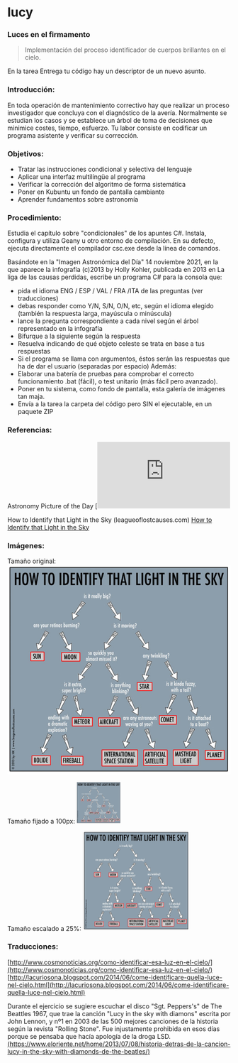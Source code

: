 # lucy
### Luces en el firmamento
> Implementación del proceso identificador de cuerpos brillantes en el cielo.

<!-- Estilos para texto plano -->
En la tarea Entrega tu código hay un descriptor de un nuevo asunto.

### Introducción:
En toda operación de mantenimiento correctivo hay que realizar un proceso investigador que concluya con el diagnóstico de la avería. Normalmente se estudian los casos y se establece un árbol de toma de decisiones que minimice costes, tiempo, esfuerzo. Tu labor consiste en codificar un programa asistente y verificar su corrección.





### Objetivos:
- Tratar las instrucciones condicional y selectiva del lenguaje
- Aplicar una interfaz multilíngüe al programa
- Verificar la corrección del algoritmo de forma sistemática
- Poner en Kubuntu un fondo de pantalla cambiante
- Aprender fundamentos sobre astronomía

### Procedimiento:
Estudia el capítulo sobre "condicionales" de los apuntes C#.
Instala, configura y utiliza Geany u otro entorno de compilación.
En su defecto, ejecuta directamente el compilador csc.exe desde la línea de comandos.

Basándote en la "Imagen Astronómica del Día" 14 noviembre 2021, en la que aparece la infografía (c)2013 by Holly Kohler, publicada en 2013 en La liga de las causas perdidas, escribe un programa C# para la consola que:
- pida el idioma ENG / ESP / VAL / FRA /ITA de las preguntas (ver traducciones)
- debas responder como Y/N, S/N, O/N, etc, según el idioma elegido (también la respuesta larga, mayúscula o minúscula)
- lance la pregunta correspondiente a cada nivel según el árbol representado en la infografía
- Bifurque a la siguiente según la respuesta
- Resuelva indicando de qué objeto celeste se trata en base a tus respuestas
- Si el programa se llama con argumentos, éstos serán las respuestas que ha de dar el usuario (separadas por espacio)
Además:
- Elaborar una batería de pruebas para comprobar el correcto funcionamiento .bat (fácil), o test unitario (más fácil pero avanzado).
- Poner en tu sistema, como fondo de pantalla, esta galería de imágenes tan maja.
- Envía a la tarea la carpeta del código pero SIN el ejecutable, en un paquete ZIP

### Referencias:
Astronomy Picture of the Day
[![Astronomy Picture of the Day](https://apod.nasa.gov/apod/astropix.html)

How to Identify that Light in the Sky (leagueoflostcauses.com)
[How to Identify that Light in the Sky](https://www.leagueoflostcauses.com/)

### Imágenes:
Tamaño original:
![astronomy101_hk_960.jpg](images/astronomy101_hk_960.jpg)

Tamaño fijado a 100px:
[<img alt="alt_text" width="100px" src="images/astronomy101_hk_960.jpg" />](images/astronomy101_hk_960.jpg)

Tamaño escalado a 25%:
[<img alt="alt_text" style="zoom:25%" src="images/astronomy101_hk_960.jpg" />](images/astronomy101_hk_960.jpg)

### Traducciones:
[http://www.cosmonoticias.org/como-identificar-esa-luz-en-el-cielo/](http://www.cosmonoticias.org/como-identificar-esa-luz-en-el-cielo/)
[http://lacuriosona.blogspot.com/2014/06/come-identificare-quella-luce-nel-cielo.html](http://lacuriosona.blogspot.com/2014/06/come-identificare-quella-luce-nel-cielo.html)

Durante el ejercicio se sugiere escuchar el disco "Sgt. Peppers's" de The Beattles 1967, que trae la canción "Lucy in the sky with diamons" escrita por John Lennon, y nº1 en 2003 de las 500 mejores canciones de la historia según la revista "Rolling Stone". Fue injustamente prohibida en esos días porque se pensaba que hacía apología de la droga LSD.
[(https://www.eloriente.net/home/2013/07/08/historia-detras-de-la-cancion-lucy-in-the-sky-with-diamonds-de-the-beatles/)](https://www.eloriente.net/home/2013/07/08/historia-detras-de-la-cancion-lucy-in-the-sky-with-diamonds-de-the-beatles/)


